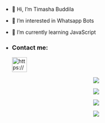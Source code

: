 - 👋 Hi, I’m Timasha Buddila
- 👀 I’m interested in Whatsapp Bots
- 🌱 I’m currently learning JavaScript

- <h3 align="left">Contact me:</h3><p>   <a href="https://wa.me/94715264791" target="blank"><img align="center" src="https://telegra.ph/file/664e97adff61431a45bd5.png" alt="https://wa.me/94715264791" height="40" width="40" /></a>
</p>



 <p align="center"> <a href="https://github.com/Timasha01Buddila"><img src="https://github-profile-trophy.vercel.app/?username=sanuwaofficial&no-bg=true&no-frame=false&theme=algolia"></a></p>

<p align="center"> <a href="https://github.com/Timasha01Buddila"><img  src="http://github-readme-streak-stats.herokuapp.com?user=sanuwaofficial&theme=github-dark-blue&hide_border=false&background=DDD9DA00&stroke=00AEFF&fire=00AEFF&ring=00AEFF&currStreakNum=00AEFF&currStreakLabel=00AEFF&sideLabels=00AEFF&dates=00AEFF&sideNums=00AEFF"></a></p>
<p align="center"> <a href="https://github.com/Timasha01Buddila"><img src="https://github-readme-stats.vercel.app/api?username=SANUWAOFFICIAL&theme=algolia&bg_color=DDD9DA00&text_color=00AEFF&show_icons=TRUE&icon_color=00AEFF" > </a> </p>
<p align="center"> <a href="https://github.com/Timasha01Buddila"><img src="https://github-readme-stats.vercel.app/api/top-langs/?username=SANUWAOFFICIAL&hide=css,html&theme=algolia&bg_color=DDD9DA00&text_color=FF8A28" > </a> </p>



<!---
Timasha01Buddila/Timasha01Buddila is a ✨ special ✨ repository because its `README.md` (this file) appears on your GitHub profile.
You can click the Preview link to take a look at your changes.
--->
